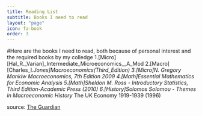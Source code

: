 ```yaml
---
title: Reading List
subtitle: Books I need to read
layout: "page"
icon: fa-book
order: 3
---
```


#Here are the books I need to read, both because of personal interest and the required books by my colledge
1.[Micro][Hal_R._Varian]_Intermediate_Microeconomics__A_Mod
2.[Macro][Charles_I._Jones]_Macroeconomics_(Third_Edition)
3.[Micro]N. Gregory Mankiw Macroeconomics, 7th Edition 2009
4.[Math]Essential Mathematics for  Economic Analysis
5.[Math]Sheldon M. Ross - Introductory Statistics, Third Edition-Academic Press (2010)
6.[History]Solomos Solomou - Themes in Macroeconomic History_ The UK Economy 1919-1939 (1996)

source: [The Guardian](https://www.theguardian.com/books/booksblog/2011/jan/04/best-boring-books)